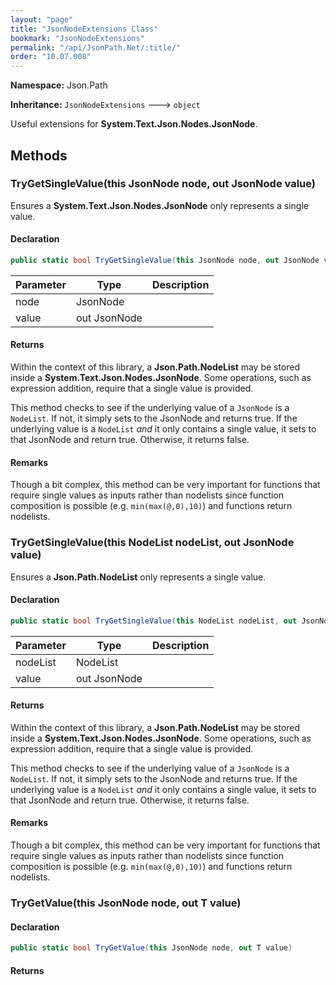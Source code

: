 ```yaml
---
layout: "page"
title: "JsonNodeExtensions Class"
bookmark: "JsonNodeExtensions"
permalink: "/api/JsonPath.Net/:title/"
order: "10.07.008"
---
```

**Namespace:** Json.Path

**Inheritance:**
`JsonNodeExtensions`
 🡒 
`object`

Useful extensions for **System.Text.Json.Nodes.JsonNode**.

## Methods

### TryGetSingleValue(this JsonNode node, out JsonNode value)

Ensures a **System.Text.Json.Nodes.JsonNode** only represents a single value.

#### Declaration

```c#
public static bool TryGetSingleValue(this JsonNode node, out JsonNode value)
```

| Parameter | Type | Description |
|---|---|---|
| node | JsonNode |  |
| value | out JsonNode |  |


#### Returns

Within the context of this library, a **Json.Path.NodeList**
may be stored inside a **System.Text.Json.Nodes.JsonNode**.  Some operations, such as
expression addition, require that a single value is provided.

This method checks to see if the underlying value of a `JsonNode`
is a `NodeList`.  If not, it simply sets <paramref name="value" /> to the JsonNode
and returns true.  If the underlying value is a `NodeList` _and_ it only
contains a single value, it sets <paramref name="value" /> to that JsonNode and
return true.  Otherwise, it returns false.

#### Remarks

Though a bit complex, this method can be very important for functions
that require single values as inputs rather than nodelists since function
composition is possible (e.g. `min(max(@,0),10)`) and functions return nodelists.

### TryGetSingleValue(this NodeList nodeList, out JsonNode value)

Ensures a **Json.Path.NodeList** only represents a single value.

#### Declaration

```c#
public static bool TryGetSingleValue(this NodeList nodeList, out JsonNode value)
```

| Parameter | Type | Description |
|---|---|---|
| nodeList | NodeList |  |
| value | out JsonNode |  |


#### Returns

Within the context of this library, a **Json.Path.NodeList**
may be stored inside a **System.Text.Json.Nodes.JsonNode**.  Some operations, such as
expression addition, require that a single value is provided.

This method checks to see if the underlying value of a `JsonNode`
is a `NodeList`.  If not, it simply sets <paramref name="value" /> to the JsonNode
and returns true.  If the underlying value is a `NodeList` _and_ it only
contains a single value, it sets <paramref name="value" /> to that JsonNode and
return true.  Otherwise, it returns false.

#### Remarks

Though a bit complex, this method can be very important for functions
that require single values as inputs rather than nodelists since function
composition is possible (e.g. `min(max(@,0),10)`) and functions return nodelists.

### TryGetValue(this JsonNode node, out T value)


#### Declaration

```c#
public static bool TryGetValue(this JsonNode node, out T value)
```


#### Returns


